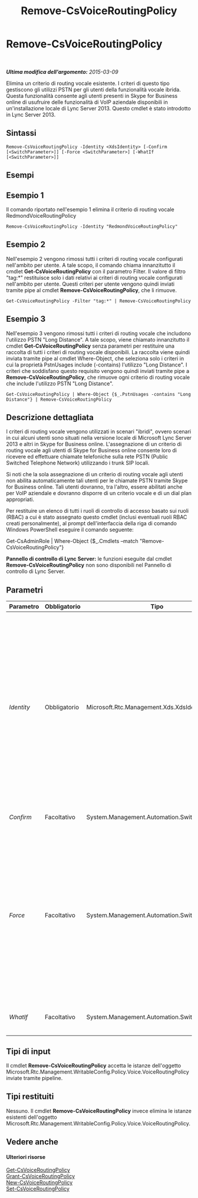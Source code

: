 ﻿---
title: Remove-CsVoiceRoutingPolicy
TOCTitle: Remove-CsVoiceRoutingPolicy
ms:assetid: 3729e908-5c0d-4970-bdff-5869ba2082c9
ms:mtpsurl: https://technet.microsoft.com/it-it/library/JJ204799(v=OCS.15)
ms:contentKeyID: 49300177
ms.date: 08/24/2015
mtps_version: v=OCS.15
ms.translationtype: HT
---

# Remove-CsVoiceRoutingPolicy

 

_**Ultima modifica dell'argomento:** 2015-03-09_

Elimina un criterio di routing vocale esistente. I criteri di questo tipo gestiscono gli utilizzi PSTN per gli utenti della funzionalità vocale ibrida. Questa funzionalità consente agli utenti presenti in Skype for Business online di usufruire delle funzionalità di VoIP aziendale disponibili in un'installazione locale di Lync Server 2013. Questo cmdlet è stato introdotto in Lync Server 2013.

## Sintassi

    Remove-CsVoiceRoutingPolicy -Identity <XdsIdentity> [-Confirm [<SwitchParameter>]] [-Force <SwitchParameter>] [-WhatIf [<SwitchParameter>]]

## Esempi

## Esempio 1

Il comando riportato nell'esempio 1 elimina il criterio di routing vocale RedmondVoiceRoutingPolicy

    Remove-CsVoiceRoutingPolicy -Identity "RedmondVoiceRoutingPolicy"

## Esempio 2

Nell'esempio 2 vengono rimossi tutti i criteri di routing vocale configurati nell'ambito per utente. A tale scopo, il comando chiama innanzitutto il cmdlet **Get-CsVoiceRoutingPolicy** con il parametro Filter. Il valore di filtro "tag:\*" restituisce solo i dati relativi ai criteri di routing vocale configurati nell'ambito per utente. Questi criteri per utente vengono quindi inviati tramite pipe al cmdlet **Remove-CsVoiceRoutingPolicy**, che li rimuove.

    Get-CsVoiceRoutingPolicy -Filter "tag:*" | Remove-CsVoiceRoutingPolicy

## Esempio 3

Nell'esempio 3 vengono rimossi tutti i criteri di routing vocale che includono l'utilizzo PSTN "Long Distance". A tale scopo, viene chiamato innanzitutto il cmdlet **Get-CsVoiceRoutingPolicy** senza parametri per restituire una raccolta di tutti i criteri di routing vocale disponibili. La raccolta viene quindi inviata tramite pipe al cmdlet Where-Object, che seleziona solo i criteri in cui la proprietà PstnUsages include (-contains) l'utilizzo "Long Distance". I criteri che soddisfano questo requisito vengono quindi inviati tramite pipe a **Remove-CsVoiceRoutingPolicy**, che rimuove ogni criterio di routing vocale che include l'utilizzo PSTN "Long Distance".

    Get-CsVoiceRoutingPolicy | Where-Object {$_.PstnUsages -contains "Long Distance"} | Remove-CsVoiceRoutingPolicy

## Descrizione dettagliata

I criteri di routing vocale vengono utilizzati in scenari "ibridi", ovvero scenari in cui alcuni utenti sono situati nella versione locale di Microsoft Lync Server 2013 e altri in Skype for Business online. L'assegnazione di un criterio di routing vocale agli utenti di Skype for Business online consente loro di ricevere ed effettuare chiamate telefoniche sulla rete PSTN (Public Switched Telephone Network) utilizzando i trunk SIP locali.

Si noti che la sola assegnazione di un criterio di routing vocale agli utenti non abilita automaticamente tali utenti per le chiamate PSTN tramite Skype for Business online. Tali utenti dovranno, tra l'altro, essere abilitati anche per VoIP aziendale e dovranno disporre di un criterio vocale e di un dial plan appropriati.

Per restituire un elenco di tutti i ruoli di controllo di accesso basato sui ruoli (RBAC) a cui è stato assegnato questo cmdlet (inclusi eventuali ruoli RBAC creati personalmente), al prompt dell'interfaccia della riga di comando Windows PowerShell eseguire il comando seguente:

Get-CsAdminRole | Where-Object {$\_.Cmdlets –match "Remove-CsVoiceRoutingPolicy"}

**Pannello di controllo di Lync Server:** le funzioni eseguite dal cmdlet **Remove-CsVoiceRoutingPolicy** non sono disponibili nel Pannello di controllo di Lync Server.

## Parametri


<table>
<colgroup>
<col style="width: 25%" />
<col style="width: 25%" />
<col style="width: 25%" />
<col style="width: 25%" />
</colgroup>
<thead>
<tr class="header">
<th>Parametro</th>
<th>Obbligatorio</th>
<th>Tipo</th>
<th>Descrizione</th>
</tr>
</thead>
<tbody>
<tr class="odd">
<td><p><em>Identity</em></p></td>
<td><p>Obbligatorio</p></td>
<td><p>Microsoft.Rtc.Management.Xds.XdsIdentity</p></td>
<td><p>Identificatore univoco del criterio di routing vocale da rimuovere. Per &quot;rimuovere&quot; il criterio globale, utilizzare la sintassi seguente:</p>
<p>-Identity global</p>
<p>Si noti che in realtà il criterio globale non può essere rimosso, ma vengono ripristinati i valori predefiniti di tutte le proprietà.</p>
<p>Per rimuovere un criterio per utente, utilizzare una sintassi simile alla seguente:</p>
<p>-Identity &quot;RedmondVoiceRoutingPolicy&quot;</p>
<p>Non è possibile utilizzare caratteri jolly quando si specifica un'identità (Identity) di criterio.</p></td>
</tr>
<tr class="even">
<td><p><em>Confirm</em></p></td>
<td><p>Facoltativo</p></td>
<td><p>System.Management.Automation.SwitchParameter</p></td>
<td><p>Richiede la conferma prima di eseguire il comando.</p></td>
</tr>
<tr class="odd">
<td><p><em>Force</em></p></td>
<td><p>Facoltativo</p></td>
<td><p>System.Management.Automation.SwitchParameter</p></td>
<td><p>Se si specifica questo parametro, il criterio verrà rimosso automaticamente anche se è attualmente assegnato a un utente.</p>
<p>Se non si specifica questo parametro, il cmdlet <strong>Remove-CsVoiceRoutingPolicy</strong> non rimuoverà automaticamente un criterio per utente assegnato ad almeno un utente. Verrà invece visualizzato un messaggio in cui viene richiesto di confermare la rimozione del criterio. Per procedere con l'operazione e rimuovere il criterio, è necessario rispondere affermativamente (premendo il tasto Y).</p></td>
</tr>
<tr class="even">
<td><p><em>WhatIf</em></p></td>
<td><p>Facoltativo</p></td>
<td><p>System.Management.Automation.SwitchParameter</p></td>
<td><p>Descrive ciò che accadrebbe se si eseguisse il comando, senza eseguirlo realmente.</p></td>
</tr>
</tbody>
</table>


## Tipi di input

Il cmdlet **Remove-CsVoiceRoutingPolicy** accetta le istanze dell'oggetto Microsoft.Rtc.Management.WritableConfig.Policy.Voice.VoiceRoutingPolicy inviate tramite pipeline.

## Tipi restituiti

Nessuno. Il cmdlet **Remove-CsVoiceRoutingPolicy** invece elimina le istanze esistenti dell'oggetto Microsoft.Rtc.Management.WritableConfig.Policy.Voice.VoiceRoutingPolicy.

## Vedere anche

#### Ulteriori risorse

[Get-CsVoiceRoutingPolicy](get-csvoiceroutingpolicy.md)  
[Grant-CsVoiceRoutingPolicy](grant-csvoiceroutingpolicy.md)  
[New-CsVoiceRoutingPolicy](new-csvoiceroutingpolicy.md)  
[Set-CsVoiceRoutingPolicy](set-csvoiceroutingpolicy.md)

